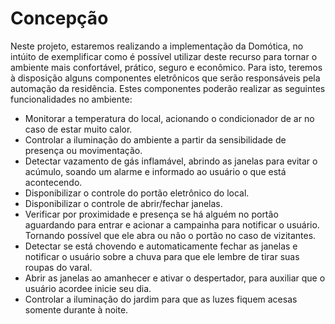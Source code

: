 # Concepção

Neste projeto, estaremos realizando a implementação da Domótica, no intúito de exemplificar como é possível utilizar deste recurso para tornar o ambiente mais confortável, prático, seguro e econômico. Para isto, teremos à disposição alguns componentes eletrônicos que serão responsáveis pela automação da residência. Estes componentes poderão realizar as seguintes funcionalidades no ambiente:

- Monitorar a temperatura do local, acionando o condicionador de ar no caso de estar muito calor.
- Controlar a iluminação do ambiente a partir da sensibilidade de presença ou movimentação.
- Detectar vazamento de gás inflamável, abrindo as janelas para evitar o acúmulo, soando um alarme e informado ao usuário o que está acontecendo.
- Disponibilizar o controle do portão eletrônico do local.
- Disponibilizar o controle de abrir/fechar janelas.
- Verificar por proximidade e presença se há alguém no portão aguardando para entrar e acionar a campainha para notificar o usuário. Tornando possível que ele abra ou não o portão no caso de vizitantes.
- Detectar se está chovendo e automaticamente fechar as janelas e notificar o usuário sobre a chuva para que ele lembre de tirar suas roupas do varal.
- Abrir as janelas ao amanhecer e ativar o despertador, para auxiliar que o usuário acordee inicie seu dia.
- Controlar a iluminação do jardim para que as luzes fiquem acesas somente durante à noite.
